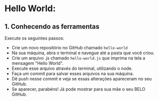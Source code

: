 # Hello World:


## 1. Conhecendo as ferramentas

Execute os seguintes passos:

- Crie um novo repositório no GitHub chamado `hello-world`
- Na sua máquina, abra o terminal e navegue até a pasta que você criou.
- Crie um arquivo .js chamado `hello-world.js` que imprima na tela a mensagem &#34;Hello World&#34;.
- Execute esse arquivo através do terminal, utilizando o node.
- Faça um commit para salvar esses arquivos na sua máquina.
- Dê push nesse commit e veja se essas alterações apareceram no seu GitHub.
- Se aparecer, parabéns! Já pode mostrar para sua mãe o seu BELO GitHub.

